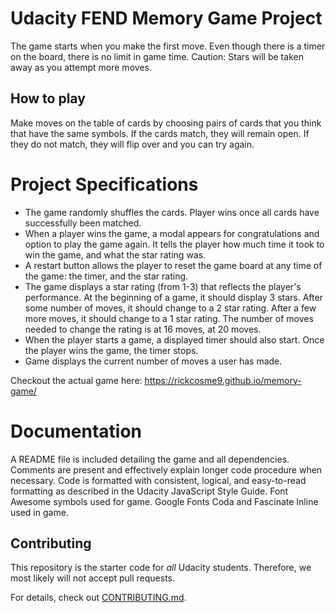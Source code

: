 # Udacity FEND Memory Game Project

The game starts when you make the first move. Even though there is a timer on the board, there is no limit in game time. Caution: Stars will be taken away as you attempt more moves.


## How to play
Make moves on the table of cards by choosing pairs of cards that you think that have the same symbols. If the cards match, they will remain open. If they do not match, they will flip over and you can try again.


# Project Specifications

* The game randomly shuffles the cards. Player wins once all cards have successfully been matched.
* When a player wins the game, a modal appears for congratulations and option to play the game again. It tells the player how much time it took to win the game, and what the star rating was.
* A restart button allows the player to reset the game board at any time of the game: the timer, and the star rating.
* The game displays a star rating (from 1-3) that reflects the player's performance. At the beginning of a game, it should display 3 stars. After some number of moves, it should change to a 2 star rating. After a few more moves, it should change to a 1 star rating. The number of moves needed to change the rating is at 16 moves, at 20 moves.
* When the player starts a game, a displayed timer should also start. Once the player wins the game, the timer stops.
* Game displays the current number of moves a user has made.

Checkout the actual game here: https://rickcosme9.github.io/memory-game/

# Documentation
A README file is included detailing the game and all dependencies.
Comments are present and effectively explain longer code procedure when necessary.
Code is formatted with consistent, logical, and easy-to-read formatting as described in the Udacity JavaScript Style Guide.
Font Awesome symbols used for game. Google Fonts Coda and Fascinate Inline used in game.

## Contributing

This repository is the starter code for _all_ Udacity students. Therefore, we most likely will not accept pull requests.

For details, check out [CONTRIBUTING.md](CONTRIBUTING.md).
